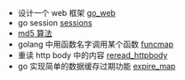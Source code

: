 - 设计一个 web 框架 [go_web](https://github.com/haoran-mc/golib/tree/main/go_web)
- go session [sessions](https://github.com/haoran-mc/golib/tree/main/session/sessions)
- [md5 算法](https://github.com/haoran-mc/golib/tree/main/md5)
- golang 中用函数名字调用某个函数 [funcmap](https://github.com/haoran-mc/golib/tree/main/funcmap)
- 重读 http body 中的内容 [reread_httpbody](https://github.com/haoran-mc/golib/tree/main/reread_httpbody)
- go 实现简单的数据缓存过期功能 [expire_map](https://github.com/haoran-mc/golib/tree/main/expire_map)


